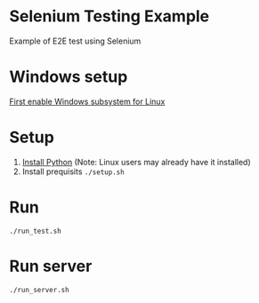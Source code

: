 # Selenium Testing Example

Example of E2E test using Selenium

# Windows setup
[First enable Windows subsystem for Linux](https://docs.microsoft.com/en-us/windows/wsl/install)

# Setup
1. [Install Python](https://www.python.org/downloads/)
  (Note: Linux users may already have it installed)
1. Install prequisits `./setup.sh`

# Run
`./run_test.sh`

# Run server
`./run_server.sh`
